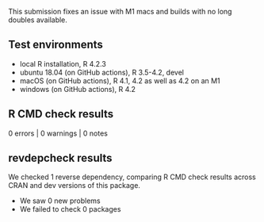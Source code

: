 This submission fixes an issue with M1 macs and builds with no long doubles available.

## Test environments
* local R installation, R 4.2.3
* ubuntu 18.04 (on GitHub actions), R 3.5-4.2, devel
* macOS (on GitHub actions), R 4.1, 4.2 as well as 4.2 on an M1
* windows (on GitHub actions), R 4.2

## R CMD check results

0 errors | 0 warnings | 0 notes

## revdepcheck results

We checked 1 reverse dependency, comparing R CMD check results across CRAN and dev versions of this package.

 * We saw 0 new problems
 * We failed to check 0 packages
